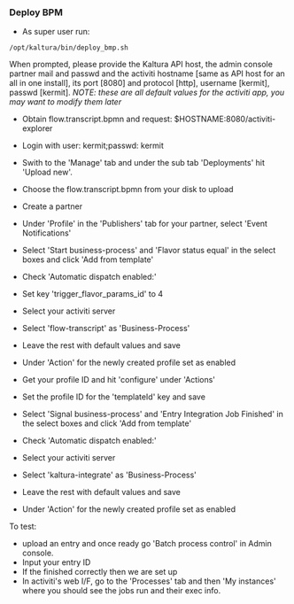 ### Deploy BPM
* As super user run: 
```
/opt/kaltura/bin/deploy_bmp.sh
```
When prompted, please provide the Kaltura API host, the admin console partner mail and passwd and the activiti hostname [same as API host for an all in one install], its port [8080] and protocol [http], username [kermit], passwd [kermit].
*NOTE: these are all default values for the activiti app, you may want to modify them later*

* Obtain flow.transcript.bpmn and request: $HOSTNAME:8080/activiti-explorer
* Login with user: kermit;passwd: kermit
* Swith to the 'Manage' tab and under the sub tab 'Deployments' hit 'Upload new'.
* Choose the flow.transcript.bpmn from your disk to upload
* Create a partner
* Under 'Profile' in the 'Publishers' tab for your partner, select 'Event Notifications'
* Select 'Start business-process' and 'Flavor status equal' in the select boxes and click 'Add from template'
* Check 'Automatic dispatch enabled:'
* Set key 'trigger_flavor_params_id' to 4
* Select your activiti server
* Select 'flow-transcript' as 'Business-Process'
* Leave the rest with default values and save
* Under 'Action' for the newly created profile set as enabled
* Get your profile ID and hit 'configure' under 'Actions'
* Set the profile ID for the 'templateId' key and save

* Select 'Signal business-process' and 'Entry Integration Job Finished' in the select boxes and click 'Add from template'
* Check 'Automatic dispatch enabled:'
* Select your activiti server
* Select 'kaltura-integrate' as 'Business-Process'
* Leave the rest with default values and save
* Under 'Action' for the newly created profile set as enabled

To test: 

* upload an entry and once ready go 'Batch process control' in Admin console. 
* Input your entry ID
* If the finished correctly then we are set up
* In activiti's web I/F, go to the 'Processes' tab and then 'My instances' where you should see the jobs run and their exec info.

